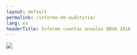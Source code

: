 ```yaml
---
layout: default
permalink: /informe-de-auditoria/
lang: es
headerTitle: Informe cuentas anuales BBVA 2016
---
```


<img src="{{site.baseurl}}/images/auditoria-es.jpg" />
